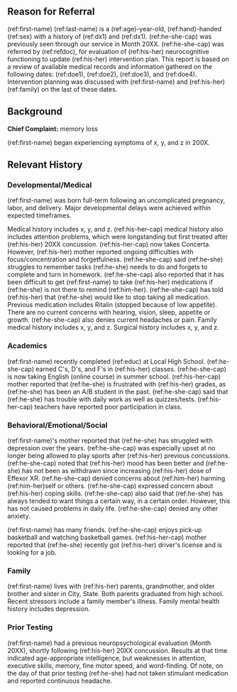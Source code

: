 ## Reason for Referral

(ref:first-name) (ref:last-name) is a (ref:age)-year-old, (ref:hand)-handed (ref:sex) with a
history of (ref:dx1) and (ref:dx1). (ref:he-she-cap) was previously seen through
our service in Month 20XX. (ref:he-she-cap) was referred by (ref:refdoc), for
evaluation of (ref:his-her) neurocognitive functioning to update (ref:his-her)
intervention plan. This report is based on a review of available medical records
and information gathered on the following dates: (ref:doe1), (ref:doe2),
(ref:doe3), and (ref:doe4). Intervention planning was discussed with (ref:first-name) and
(ref:his-her) (ref:family) on the last of these dates.

## Background

**Chief Complaint:** memory loss

(ref:first-name) began experiencing symptoms of x, y, and z in 200X.

## Relevant History

### Developmental/Medical

(ref:first-name) was born full-term following an uncomplicated pregnancy, labor, and
delivery. Major developmental delays were achieved within expected timeframes.

Medical history includes x, y, and z. (ref:his-her-cap) medical history also
includes attention problems, which were longstanding but first treated after
(ref:his-her) 20XX concussion. (ref:his-her-cap) now takes Concerta. However,
(ref:his-her) mother reported ongoing difficulties with focus/concentration and
forgetfulness. (ref:he-she-cap) said (ref:he-she) struggles to remember tasks
(ref:he-she) needs to do and forgets to complete and turn in homework.
(ref:he-she-cap) also reported that it has been difficult to get (ref:first-name) to take
(ref:his-her) medications if (ref:he-she) is not there to remind (ref:him-her).
(ref:he-she-cap) has told (ref:his-her) that (ref:he-she) would like to stop
taking all medication. Previous medication includes Ritalin (stopped because of
low appetite). There are no current concerns with hearing, vision, sleep,
appetite or growth. (ref:he-she-cap) also denies current headaches or pain.
Family medical history includes x, y, and z. Surgical history includes x, y, and
z.

### Academics

(ref:first-name) recently completed (ref:educ) at Local High School. (ref:he-she-cap)
earned C's, D's, and F's in (ref:his-her) classes. (ref:he-she-cap) is now
taking English (online course) in summer school. (ref:his-her-cap) mother reported
that (ref:he-she) is frustrated with (ref:his-her) grades, as (ref:he-she) has
been an A/B student in the past. (ref:he-she-cap) said that (ref:he-she) has
trouble with daily work as well as quizzes/tests. (ref:his-her-cap) teachers
have reported poor participation in class.

### Behavioral/Emotional/Social

(ref:first-name)'s mother reported that (ref:he-she) has struggled with depression over
the years. (ref:he-she-cap) was especially upset at no longer being allowed to
play sports after (ref:his-her) previous concussions. (ref:he-she-cap) noted
that (ref:his-her) mood has been better and (ref:he-she) has not been as
withdrawn since increasing (ref:his-her) dose of Effexor XR. (ref:he-she-cap)
denied concerns about (ref:him-her) harming (ref:him-her)self or others.
(ref:he-she-cap) expressed concern about (ref:his-her) coping skills.
(ref:he-she-cap) also said that (ref:he-she) has always tended to want things a
certain way, in a certain order. However, this has not caused problems in daily
life. (ref:he-she-cap) denied any other anxiety.

(ref:first-name) has many friends. (ref:he-she-cap) enjoys pick-up basketball and watching
basketball games. (ref:his-her-cap) mother reported that (ref:he-she) recently got
(ref:his-her) driver's license and is looking for a job.

### Family

(ref:first-name) lives with (ref:his-her) parents, grandmother, and older brother and
sister in City, State. Both parents graduated from high school. Recent stressors
include a family member's illness. Family mental health history includes
depression.

### Prior Testing

(ref:first-name) had a previous neuropsychological evaluation (Month 20XX), shortly
following (ref:his-her) 20XX concussion. Results at that time indicated
age-appropriate intelligence, but weaknesses in attention, executive skills,
memory, fine motor speed, and word-finding. Of note, on the day of that prior
testing (ref:he-she) had not taken stimulant medication and reported continuous
headache.
